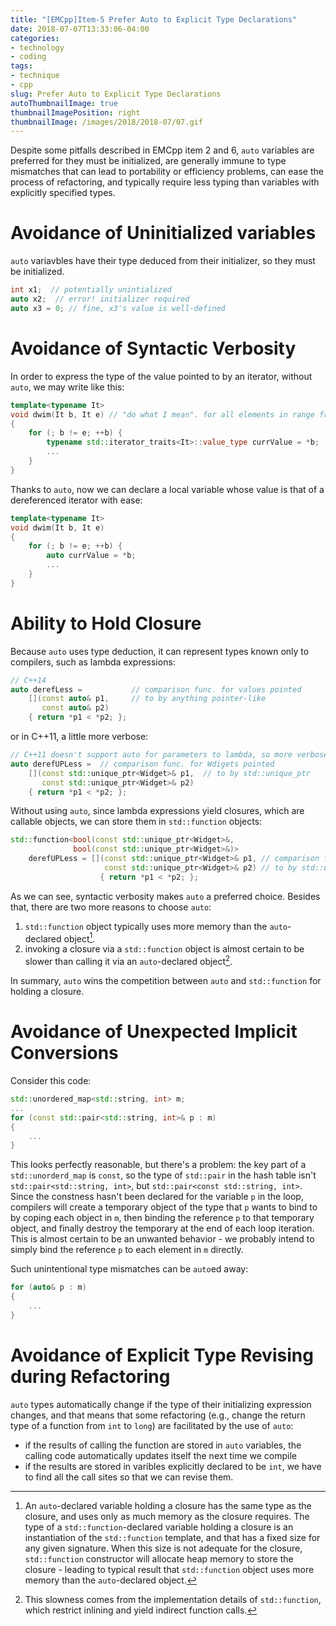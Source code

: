 ```yaml
---
title: "[EMCpp]Item-5 Prefer Auto to Explicit Type Declarations"
date: 2018-07-07T13:33:06-04:00
categories:
- technology
- coding
tags:
- technique
- cpp
slug: Prefer Auto to Explicit Type Declarations
autoThumbnailImage: true
thumbnailImagePosition: right
thumbnailImage: /images/2018/2018-07/07.gif
---
```


Despite some pitfalls described in EMCpp item 2 and 6, `auto` variables are preferred for they must be initialized, are generally immune to type mismatches that can lead to portability or efficiency problems, can ease the process of refactoring, and typically require less typing than variables with explicitly specified types.
<!--more-->
<!-- toc -->

# Avoidance of Uninitialized variables

`auto` variavbles have their type deduced from their initializer, so they must be initialized.

```cpp
int x1;  // potentially unintialized
auto x2;  // error! initializer required
auto x3 = 0; // fine, x3's value is well-defined
```


# Avoidance of Syntactic Verbosity 

In order to express the type of the value pointed to by an iterator, without `auto`, we may write like this:

```cpp
template<typename It>
void dwim(It b, It e) // "do what I mean". for all elements in range from b to e
{
    for (; b != e; ++b) {
        typename std::iterator_traits<It>::value_type currValue = *b;
        ...
    }
}
```

Thanks to `auto`, now we can declare a local variable whose value is that of a dereferenced iterator with ease:

```cpp
template<typename It>
void dwim(It b, It e)
{
    for (; b != e; ++b) {
        auto currValue = *b;
        ...
    }
}
```


# Ability to Hold Closure

Because `auto` uses type deduction, it can represent types known only to compilers, such as lambda expressions:

```cpp
// C++14
auto derefLess =           // comparison func. for values pointed
    [](const auto& p1,     // to by anything pointer-like
       const auto& p2) 
    { return *p1 < *p2; };  
```

or in C++11, a little more verbose:

```cpp
// C++11 doesn't support auto for parameters to lambda, so more verbose.
auto derefUPLess =  // comparison func. for Wdigets pointed
    [](const std::unique_ptr<Widget>& p1,  // to by std::unique_ptr
       const std::unique_ptr<Widget>& p2)  
    { return *p1 < *p2; }; 
```

Without using `auto`, since lambda expressions yield closures, which are callable objects, we can store them in `std::function` objects:

```cpp
std::function<bool(const std::unique_ptr<Widget>&, 
              bool(const std::unique_ptr<Widget>&)>
    derefUPLess = [](const std::unique_ptr<Widget>& p1, // comparison func. for Wdigets pointed
                     const std::unique_ptr<Widget>& p2) // to by std::unique_ptr
                    { return *p1 < *p2; };
```

As we can see, syntactic verbosity makes `auto` a preferred choice. Besides that, there are two more reasons to choose `auto`: 

1. `std::function` object typically uses more memory than the `auto`-declared object[^1].
2. invoking a closure via a `std::function` object is almost certain to be slower than calling it via an `auto`-declared object[^2]. 

In summary, `auto` wins the competition between `auto` and `std::function` for holding a closure.


# Avoidance of Unexpected Implicit Conversions

Consider this code:

```cpp
std::unordered_map<std::string, int> m;
...
for (const std::pair<std::string, int>& p : m)
{
    ...
}
```

This looks perfectly reasonable, but there's a problem: the key part of a `std::unorderd_map` is `const`, so the type of `std::pair` in the hash table isn't `std::pair<std::string, int>`, but `std::pair<const std::string, int>`. Since the constness hasn't been declared for the variable `p` in the loop, compilers will create a temporary object of the type that `p` wants to bind to by coping each object in `m`, then binding the reference `p` to that temporary object, and finally destroy the temporary at the end of each loop iteration. This is almost certain to be an unwanted behavior - we probably intend to simply bind the reference `p` to each element in `m` directly.

Such unintentional type mismatches can be `auto`ed away:

```cpp
for (auto& p : m)
{
    ...
}
```


# Avoidance of Explicit Type Revising during Refactoring

`auto` types automatically change if the type of their initializing expression changes, and that means that some refactoring (e.g., change the return type of a function from `int` to `long`) are facilitated by the use of `auto`: 

* if the results of calling the function are stored in `auto` variables, the calling code automatically updates itself the next time we compile
* if the results are stored in varibles explicitly declared to be `int`, we have to find all the call sites so that we can revise them.

[^1]: An `auto`-declared variable holding a closure has the same type as the closure, and uses only as much memory as the closure requires. The type of a `std::function`-declared variable holding a closure is an instantiation of the `std::function` template, and that has a fixed size for any given signature. When this size is not adequate for the closure, `std::function` constructor will allocate heap memory to store the closure - leading to typical result that `std::function` object uses more memory than the `auto`-declared object.
[^2]: This slowness comes from the implementation details of `std::function`, which restrict inlining and yield indirect function calls.
